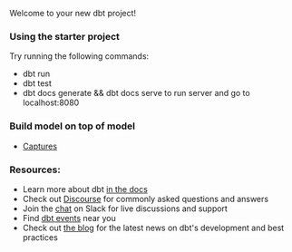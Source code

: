 Welcome to your new dbt project!

### Using the starter project

Try running the following commands:
- dbt run
- dbt test
- dbt docs generate && dbt docs serve to run server and go to localhost:8080


### Build model on top of model
- [Captures](captures/dbt-dag.png)


### Resources:
- Learn more about dbt [in the docs](https://docs.getdbt.com/docs/introduction)
- Check out [Discourse](https://discourse.getdbt.com/) for commonly asked questions and answers
- Join the [chat](https://community.getdbt.com/) on Slack for live discussions and support
- Find [dbt events](https://events.getdbt.com) near you
- Check out [the blog](https://blog.getdbt.com/) for the latest news on dbt's development and best practices
